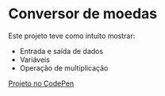 # Conversor de moedas

Este projeto teve como intuito mostrar: 
- Entrada e saída de dados
- Variáveis 
- Operação de multiplicação

[Projeto no CodePen](https://codepen.io/plgisele/pen/dyNbEXO?editors=0010 "CodePen")

